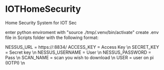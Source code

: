# IOTHomeSecurity
Home Security System for IOT Sec

enter python enviroment with "source ./tmp/.venv/bin/activate"
create .env file in Scripts folder with the following format:

NESSUS_URL = https://<URL>:8834/
ACCESS_KEY = Access Key \n
SECRET_KEY = Secret key \n
NESSUS_USERNAME = User \n
NESSUS_PASSWORD = Pass \n
SCAN_NAME = scan you wish to download \n
USER = user on pi (IOTPI) \n
